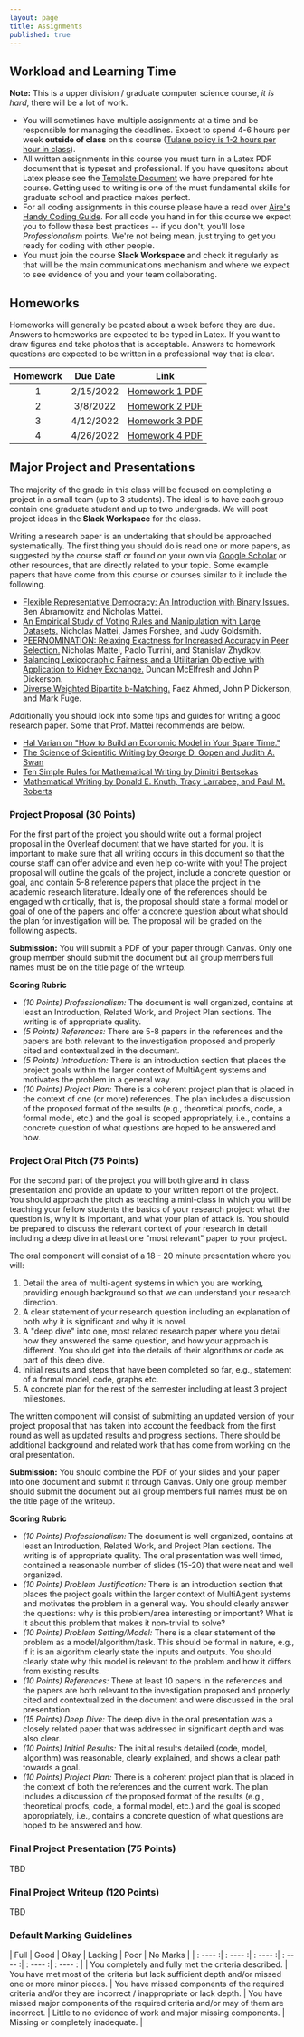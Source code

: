 ```yaml
---
layout: page
title: Assignments
published: true
---
```


## Workload and Learning Time

**Note:** This is a upper division / graduate computer science course, *it is hard*, there will be a lot of work.  

* You will sometimes have multiple assignments at a time and be responsible for managing the deadlines.  Expect to spend 4-6 hours per week **outside of class** on this course ([Tulane policy is 1-2 hours per hour in class](https://catalog.tulane.edu/)).
* All written assignments in this course you must turn in a Latex PDF document that is typeset and professional. If you have quesitons about Latex please see the [Template Document](https://www.overleaf.com/read/ccwvxmcmcjtn) we have prepared for hte course. Getting used to writing is one of the must fundamental skills for graduate school and practice makes perfect.
* For all coding assignments in this course please have a read over [Aire's Handy Coding Guide](./_projects/codingguide.md). For all code you hand in for this course we expect you to follow these best practices -- if you don't, you'll lose *Professionalism* points.  We're not being mean, just trying to get you ready for coding with other people.
* You must join the course **Slack Workspace** and check it regularly as that will be the main communications mechanism and where we expect to see evidence of you and your team collaborating.

## Homeworks

Homeworks will generally be posted about a week before they are due. Answers to homeworks are expected to be typed in Latex. If you want to draw figures and take photos that is acceptable. Answers to homework questions are expected to be written in a professional way that is clear.

| Homework | Due Date | Link |
|:-------:|:--------:|:----:|
| 1 | 2/15/2022 | [Homework 1 PDF](https://drive.google.com/drive/u/1/folders/1IPYfg8xKqwwMJMBSB3TMIICOB9mzCz9m)
| 2 | 3/8/2022 | [Homework 2 PDF](https://drive.google.com/drive/u/1/folders/1IPYfg8xKqwwMJMBSB3TMIICOB9mzCz9m)
| 3 | 4/12/2022 | [Homework 3 PDF](https://drive.google.com/drive/u/1/folders/1IPYfg8xKqwwMJMBSB3TMIICOB9mzCz9m)
| 4 | 4/26/2022 | [Homework 4 PDF](https://drive.google.com/drive/u/1/folders/1IPYfg8xKqwwMJMBSB3TMIICOB9mzCz9m)

## Major Project and Presentations

The majority of the grade in this class will be focused on completing a project in a small team (up to 3 students). The ideal is to have each group contain one graduate student and up to two undergrads. We will post project ideas in the **Slack Workspace** for the class.

Writing a research paper is an undertaking that should be approached systematically. The first thing you should do is read one or more papers, as suggested by the course staff or found on your own via [Google Scholar](https://scholar.google.com/) or other resources, that are directly related to your topic. Some example papers that have come from this course or courses similar to it include the following.
* [Flexible Representative Democracy: An Introduction with Binary Issues.](https://arxiv.org/abs/1811.02921) Ben Abramowitz and Nicholas Mattei.
* [An Empirical Study of Voting Rules and Manipulation with Large Datasets.](http://www.cs.engr.uky.edu/~goldsmit/papers/analysis-comsoc.pdf) Nicholas Mattei, James Forshee, and Judy Goldsmith.
* [PEERNOMINATION: Relaxing Exactness for Increased Accuracy in Peer Selection.](https://arxiv.org/abs/2004.14939) Nicholas Mattei, Paolo Turrini, and Stanislav Zhydkov.
* [Balancing Lexicographic Fairness and a Utilitarian Objective with Application to Kidney Exchange.](https://arxiv.org/abs/1702.08286) Duncan McElfresh and John P Dickerson.
* [Diverse Weighted Bipartite b-Matching.](https://arxiv.org/abs/1702.07134) Faez Ahmed, John P Dickerson, and Mark Fuge.

Additionally you should look into some tips and guides for writing a good research paper. Some that Prof. Mattei recommends are below.
* [Hal Varian on "How to Build an Economic Model in Your Spare Time."](https://people.ischool.berkeley.edu/~hal/Papers/how.pdf)
* [The Science of Scientific Writing by George D. Gopen and Judith A. Swan](https://cseweb.ucsd.edu/~swanson/papers/science-of-writing.pdf)
* [Ten Simple Rules for Mathematical Writing by Dimitri Bertsekas](http://www.mit.edu/~dimitrib/Ten_Rules.pdf)
* [Mathematical Writing by Donald E. Knuth, Tracy Larrabee, and Paul M. Roberts](http://jmlr.csail.mit.edu/reviewing-papers/knuth_mathematical_writing.pdf)

### Project Proposal (30 Points)

For the first part of the project you should write out a formal project proposal in the Overleaf document that we have started for you. It is important to make sure that all writing occurs in this document so that the course staff can offer advice and even help co-write with you! The project proposal will outline the goals of the project, include a concrete question or goal, and contain 5-8 reference papers that place the project in the academic research literature. Ideally one of the references should be engaged with critically, that is, the proposal should state a formal model or goal of one of the papers and offer a concrete question about what should the plan for investigation will be. The proposal will be graded on the following aspects.

**Submission:** You will submit a PDF of your paper through Canvas. Only one group member should submit the document but all group members full names must be on the title page of the writeup.

**Scoring Rubric**

* *(10 Points) Professionalism:* The document is well organized, contains at least an Introduction, Related Work, and Project Plan sections. The writing is of appropriate quality.
* *(5 Points) References:* There are 5-8 papers in the references and the papers are both relevant to the investigation proposed and properly cited and contextualized in the document.
* *(5 Points) Introduction:* There is an introduction section that places the project goals within the larger context of MultiAgent systems and motivates the problem in a general way.
* *(10 Points) Project Plan:* There is a coherent project plan that is placed in the context of one (or more) references. The plan includes a discussion of the proposed format of the results (e.g., theoretical proofs, code, a formal model, etc.) and the goal is scoped appropriately, i.e., contains a concrete question of what questions are hoped to be answered and how.

### Project Oral Pitch (75 Points)

For the second part of the project you will both give and in class presentation and provide an update to your written report of the project. You should approach the pitch as teaching a mini-class in which you will be teaching your fellow students the basics of your research project: what the question is, why it is important, and what your plan of attack is. You should be prepared to discuss the relevant context of your research in detail including a deep dive in at least one "most relevant" paper to your project.

The oral component will consist of a 18 - 20 minute presentation where you will:

1. Detail the area of multi-agent systems in which you are working, providing enough background so that we can understand your research direction.
2. A clear statement of your research question including an explanation of both why it is significant and why it is novel.
3. A "deep dive" into one, most related research paper where you detail how they answered the same question, and how your approach is different. You should get into the details of their algorithms or code as part of this deep dive.
4. Initial results and steps that have been completed so far, e.g., statement of a formal model, code, graphs etc.
5. A concrete plan for the rest of the semester including at least 3 project milestones.

The written component will consist of submitting an updated version of your project proposal that has taken into account the feedback from the first round as well as updated results and progress sections. There should be additional background and related work that has come from working on the oral presentation.

**Submission:** You should combine the PDF of your slides and your paper into one document and submit it through Canvas. Only one group member should submit the document but all group members full names must be on the title page of the writeup.

**Scoring Rubric**

* *(10 Points) Professionalism:* The document is well organized, contains at least an Introduction, Related Work, and Project Plan sections. The writing is of appropriate quality. The oral presentation was well timed, contained a reasonable number of slides (15-20) that were neat and well organized.
* *(10 Points) Problem Justification:* There is an introduction section that places the project goals within the larger context of MultiAgent systems and motivates the problem in a general way. You should clearly answer the questions: why is this problem/area interesting or important? What is it about this problem that makes it non-trivial to solve?
* *(10 Points) Problem Setting/Model:* There is a clear statement of the problem as a model/algorithm/task. This should be formal in nature, e.g., if it is an algorithm clearly state the inputs and outputs. You should clearly state why this model is relevant to the problem and how it differs from existing results.
* *(10 Points) References:* There at least 10 papers in the references and the papers are both relevant to the investigation proposed and properly cited and contextualized in the document and were discussed in the oral presentation.
* *(15 Points) Deep Dive:* The deep dive in the oral presentation was a closely related paper that was addressed in significant depth and was also clear.
* *(10 Points) Initial Results:* The initial results detailed (code, model, algorithm) was reasonable, clearly explained, and shows a clear path towards a goal.
* *(10 Points) Project Plan:* There is a coherent project plan that is placed in the context of both the references and the current work. The plan includes a discussion of the proposed format of the results (e.g., theoretical proofs, code, a formal model, etc.) and the goal is scoped appropriately, i.e., contains a concrete question of what questions are hoped to be answered and how.

### Final Project Presentation (75 Points)

TBD

### Final Project Writeup (120 Points)

TBD

### Default Marking Guidelines

| Full    |    Good |  Okay |   Lacking   |   Poor  | No Marks |
| : ---- :| : ---- :| : ---- :| : ---- :| : ---- :| : ---- : |
| You completely and fully met the criteria described. | You have met most of the criteria but lack sufficient depth and/or missed one or more minor pieces. | You have missed components of the required criteria and/or they are incorrect / inappropriate or lack depth. | You have missed major components of the required criteria and/or may of them are incorrect. | Little to no evidence of work and major missing components. | Missing or completely inadequate. | 